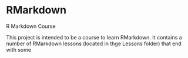 # RMarkdown
 R Markdown Course

This project is intended to be a course to learn RMarkdown. It contains a number of RMarkdown lessons (located in thge Lessons folder) that end with some 
